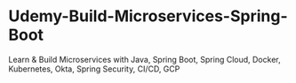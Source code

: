 # Udemy-Build-Microservices-Spring-Boot
Learn &amp; Build Microservices with Java, Spring Boot, Spring Cloud, Docker, Kubernetes, Okta, Spring Security, CI/CD, GCP
